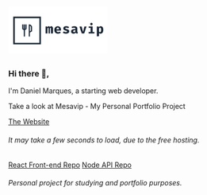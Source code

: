 <h1>
  <img alt="Mesavip" title="Mesavip" src=".github/logo.png" width="200px" />
</h1>

### Hi there 👋,
I'm Daniel Marques, a starting web developer.

Take a look at Mesavip - My Personal Portfolio Project

[The Website](http://mesavip.gq)
###### It may take a few seconds to load, due to the free hosting.
 
[React Front-end Repo](https://github.com/danielmarques12/mesavip-web) 
[Node API Repo](https://github.com/danielmarques12/mesavip-api)

###### Personal project for studying and portfolio purposes.
